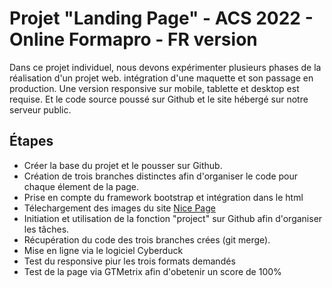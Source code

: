 # Projet "Landing Page" - ACS 2022 - Online Formapro - FR version

Dans ce projet individuel, nous devons expérimenter plusieurs phases de la réalisation d'un projet web. intégration d'une maquette et son passage en production. 
Une version responsive sur mobile, tablette et desktop est requise. Et le code source poussé sur Github et le site hébergé sur notre serveur public. 

## Étapes

- Créer la base du projet et le pousser sur Github.
- Création de trois branches distinctes afin d'organiser le code pour chaque élement de la page.
- Prise en compte du framework bootstrap et intégration dans le html
- Télechargement des images du site [Nice Page](https://nicepage.com/landing-page/preview/everything-is-technology-19816)
- Initiation et utilisation de la fonction "project" sur Github afin d'organiser les tâches. 
- Récupération du code des trois branches crées (git merge).
- Mise en ligne via le logiciel Cyberduck
- Test du responsive piur les trois formats demandés
- Test de la page via GTMetrix afin d'obetenir un score de 100%